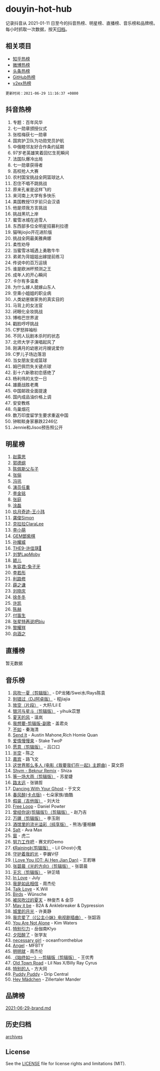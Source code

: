 # douyin-hot-hub

记录抖音从 2021-01-11 日至今的抖音热榜、明星榜、直播榜、音乐榜和品牌榜。每小时抓取一次数据，按天[归档](archives)。

## 相关项目

- [知乎热榜](https://github.com/lonnyzhang423/zhihu-hot-hub)
- [微博热榜](https://github.com/lonnyzhang423/weibo-hot-hub)
- [头条热榜](https://github.com/lonnyzhang423/toutiao-hot-hub)
- [GitHub热榜](https://github.com/lonnyzhang423/github-hot-hub)
- [v2ex热榜](https://github.com/lonnyzhang423/v2ex-hot-hub)


`更新时间：2021-06-29 11:16:37 +0800`

## 抖音热榜

1. 专题：百年风华
1. 七一勋章颁授仪式
1. 张桂梅获七一勋章
1. 国宾护卫队为功勋党员护航
1. 中俄睦邻友好合作条约延期
1. 97岁老英雄笑着回忆生死瞬间
1. 法国队爆冷出局
1. 七一勋章获得者
1. 高校抢人大赛
1. 农村国宝挑战全网篮球达人
1. 忍住不唱不跳挑战
1. 原来孔雀是这样飞的
1. 来河南上大学有多快乐
1. 美国教授13岁前只会汉语
1. 他是烦我方言挑战
1. 挑战黑坑上岸
1. 蜜雪冰城在逃雪人
1. 东西部多位全明星招募利拉德
1. 猫咪jiojio开花进阶版
1. 挑战全网最美雅典娜
1. 柔性劝导
1. 当蜜雪冰城遇上勇敢牛牛
1. 弟弟为背姐姐出嫁提前练习
1. 传说中的百万运镜
1. 谁是欧洲杯预测之王
1. 成年人的开心瞬间
1. 卡尔有多温柔
1. 为什么嫁人就嫁山东人
1. 空乘小姐姐的职业病
1. 人类幼崽做家务的真实目的
1. 马背上的女法官
1. 闭眼化全妆挑战
1. 博格巴世界波
1. 戳脸哼哼挑战
1. C罗怒摔袖标
1. 不同人玩剧本杀时的状态
1. 北师大学子演唱起风了
1. 刚满月的幼崽对月嫂说爱你
1. C罗儿子场边落泪
1. 当女朋友变成篮球
1. 姆巴佩罚失关键点球
1. 彭十六新歌初恋感绝了
1. 杨利伟的太空一日
1. 雄鹿战胜老鹰
1. 中国邮政全面提速
1. 国内成品油价格上调
1. 安安教练
1. 鸟巢烟花
1. 数万印度留学生要求重返中国
1. 钟睒睒身家暴跌2246亿
1. Jennie和Jisoo预告照公开

## 明星榜

1. [赵露思](https://www.iesdouyin.com/share/user/58606884048?sec_uid=MS4wLjABAAAAISMJwLxAdIyVnQkkPT9Rv1PRzBraeitmytvKlmZWhmE)
1. [郭德纲](https://www.iesdouyin.com/share/user/3289372925368591?sec_uid=MS4wLjABAAAATetfXRp3BV1aTlDcWneyqdF8R9D9W0aWZ6rjmeW1zK_lIZEw4j7gNOHXH7djZ_mW)
1. [陈佩斯父与子](https://www.iesdouyin.com/share/user/97117915687?sec_uid=MS4wLjABAAAAhsi-e3XXzqPPcOzEClkEna2LOeKP8aENLueuQHDlC_M)
1. [张俪](https://www.iesdouyin.com/share/user/62741533697?sec_uid=MS4wLjABAAAAsXkb2OBQIasuTtHOavgoUpSUNRkjiVFC4jDbIMml81w)
1. [冯巩](https://www.iesdouyin.com/share/user/1991933892508967?sec_uid=MS4wLjABAAAAh6tcornHHqhS6WdOvMvMJEsuMOgUjRpggx3BIBW6BFVVnSS2Gi3fahxR_Kkp1VY-)
1. [演员任重](https://www.iesdouyin.com/share/user/3667619482173512?sec_uid=MS4wLjABAAAA_6kg_IZ33zjS0GpQLp4DMWkmVB5KjmiysKmJQsUQsqA1udEAnqOVdrayGHQo9Rks)
1. [李金铭](https://www.iesdouyin.com/share/user/2897954945654360?sec_uid=MS4wLjABAAAA_1OiHbgncZo7y3QNgqspLoWfOAkIAZlDjvycKoUNkARfEh1Cxdw_Yfd6mE8kSFZB)
1. [张庭](https://www.iesdouyin.com/share/user/98282802298?sec_uid=MS4wLjABAAAAmvx03_4dmvU4IouLcpVqVvabF3rgKym0WjOjLoVqPos)
1. [涂磊](https://www.iesdouyin.com/share/user/58078054954?sec_uid=MS4wLjABAAAAyj9GWtEMNtvyynBb2MaVe_nWeq0fkomuURHCHelaSAA)
1. [玖月奇迹-王小玮](https://www.iesdouyin.com/share/user/95009001696?sec_uid=MS4wLjABAAAAErKUMUTSp8EPTXFCksbb8ghfZSKoPdbE57bskkc8BRQ)
1. [龚俊Simon](https://www.iesdouyin.com/share/user/86200478082?sec_uid=MS4wLjABAAAALrg3u74IgjC03_4MBSO00O03QkLHA0UjM5ejXvXDDm0)
1. [克拉拉ClaraLee](https://www.iesdouyin.com/share/user/62910551816?sec_uid=MS4wLjABAAAAAJdO1lVACAkRdL-wx0U3FpCPg9K7M5sgv--kz_UXPZo)
1. [李小萌](https://www.iesdouyin.com/share/user/79808605025?sec_uid=MS4wLjABAAAAa3pDmhrA7xgUsXvqxxChNK79zu06-p6kFCYJqbjM54o)
1. [GEM鄧紫棋](https://www.iesdouyin.com/share/user/85089670734?sec_uid=MS4wLjABAAAAh7MdVA-UbMYLeO3_zhA_Z-Mrkh8cDwBCU_qQqucnrFE)
1. [孙耀威](https://www.iesdouyin.com/share/user/94517847754?sec_uid=MS4wLjABAAAAzFwssMnR_vWRnQp8fDzOm3iXLpW3OuD2Hm13DotkCi0)
1. [THE9-许佳琪🦊](https://www.iesdouyin.com/share/user/57825100366?sec_uid=MS4wLjABAAAA1fIqydNQ0E4M5bpMFNBQHmivJyXJTWfaJ6Z7YKvOabg)
1. [刘梦LapMoby](https://www.iesdouyin.com/share/user/73034611499?sec_uid=MS4wLjABAAAA4SzYAQ0SApCbJqgJVR_k7hnFzxj1nqimQKMw2GDivic)
1. [颖儿](https://www.iesdouyin.com/share/user/97100925290?sec_uid=MS4wLjABAAAAvAOS7ZCVibkNnbMQeKbWi_0baKs_kZFXryg0EOBpHCU)
1. [朱容君-兔子牙](https://www.iesdouyin.com/share/user/97682711563?sec_uid=MS4wLjABAAAAIJrPdreQJViuB5hb0K6slORPBCK6GqdatAKPVDeSwdI)
1. [李若彤](https://www.iesdouyin.com/share/user/3232189957815115?sec_uid=MS4wLjABAAAAvYFMjRhT_7pHVfgrEKSj4zAk6_UbPXdPjjJ51rlGQa7EklxqaZkMbUXxo3fApgDD)
1. [利路修](https://www.iesdouyin.com/share/user/2576873821585006?sec_uid=MS4wLjABAAAA9IJrXchEz8Xapb7oxdgxQiLA1ZUf1u9jvZ3jet7tG1nqfqs7kuetAK11WLPM5JJ1)
1. [薛之谦](https://www.iesdouyin.com/share/user/96392803790?sec_uid=MS4wLjABAAAAV9gNIy6uaO24sU0-g3Uz_kxHqIRYQrKqDXtLSBtsm5E)
1. [刘晓庆](https://www.iesdouyin.com/share/user/78988690390?sec_uid=MS4wLjABAAAAl99brtSIGtDi9KJsPnVCxNUcoZrb1iFBeXV-UQ0mOwo)
1. [徐冬冬](https://www.iesdouyin.com/share/user/62643163398?sec_uid=MS4wLjABAAAAL7etEMYqPnShAe7v-FHo4NLDhtGJnkdcaDuRmvuxy2M)
1. [许凯](https://www.iesdouyin.com/share/user/74885334220?sec_uid=MS4wLjABAAAA1lmOnZRQ70GGdNlv9GfnuPVGSBvTVXeW0HDskx7HhGU)
1. [陈赫](https://www.iesdouyin.com/share/user/84990209480?sec_uid=MS4wLjABAAAAAEtO1dCIZvj4VWbLU4Xce7DgVgsKNMNu88eNR2c2LtY)
1. [付笛生](https://www.iesdouyin.com/share/user/99023647402?sec_uid=MS4wLjABAAAADAwXpLOnyU_mRZe42q9AppqeRI6Fs5X768ElguyZMBg)
1. [张星特再说吧biu](https://www.iesdouyin.com/share/user/84732353019?sec_uid=MS4wLjABAAAAstfytTuOhGO0BHYc-gtqEPMcqBM867FLlExMmc-2I-M)
1. [黎耀祥](https://www.iesdouyin.com/share/user/4362502937254755?sec_uid=MS4wLjABAAAAxoIoW4LB_8OPtanFln2fGhiO9JAP5WOfu5cyDP0-Ez99yUtW4mf-UavtCeGs3PDF)
1. [向涵之](https://www.iesdouyin.com/share/user/55285615146?sec_uid=MS4wLjABAAAAZROkYUDCsAKMZup6_6c5n_Rx9X2JGlDk-FsOc7bEr7I)

## 直播榜

暂无数据

## 音乐榜

1. [风吹一夏（剪辑版）](https://sf6-cdn-tos.douyinstatic.com/obj/tos-cn-ve-2774/64b5a4609eb843c29c974d39d4d5d058) - DP龙猪/Swei水/Rays陈袁
1. [别错过（DJ阿卓版）]() - 程jiajia
1. [放空（片段）]() - 大籽/Lil E
1. [银河与星斗（剪辑版）](https://sf3-cdn-tos.douyinstatic.com/obj/tos-cn-ve-2774/cd29a9dd83664524b056312707bcfe34) - yihuik苡慧
1. [夏天的风]() - 温岚
1. [我想要-剪辑版-副歌](https://sf6-cdn-tos.douyinstatic.com/obj/tos-cn-ve-2774/772022b7edb5434481d738927676afdb) - 盖君炎
1. [不如]() - 秦海清
1. [Send It](https://sf6-cdn-tos.douyinstatic.com/obj/tos-cn-ve-2774/45bdbf78005146529d550a75a4788eba) - Austin Mahone,Rich Homie Quan
1. [爱情慢慢来](https://sf3-cdn-tos.douyinstatic.com/obj/tos-cn-ve-2774/28c7f5aba8f24e70a45e8db8c3fce8a2) - Stake TwoP
1. [愿意（剪辑版）](https://sf3-cdn-tos.douyinstatic.com/obj/tos-cn-ve-2774/290fb827080a420b8bbad98e3f537495) - 吕口口
1. [半空]() - 陈之
1. [嘉宾](https://sf3-cdn-tos.douyinstatic.com/obj/tos-cn-ve-2774/dbca83ff9925425f8692a03c7f7dec0d) - 路飞文
1. [这世界那么多人 (电影《我要我们在一起》主题曲)]() - 莫文蔚
1. [Shym - Beknur Remix](https://sf3-cdn-tos.douyinstatic.com/obj/tos-cn-ve-2774/1542139e170b40e39d0b8e7bb56cabfd) - Shiza
1. [等一场大雨（剪辑版）](https://sf3-cdn-tos.douyinstatic.com/obj/tos-cn-ve-2774/f4673a81db09438f96544a655cb62183) - 苏星婕
1. [路太远]() - 张镐哲
1. [Dancing With Your Ghost]() - 于文文
1. [春风醉(卡点版)]() - 七朵家族/曲酷
1. [假装（吉他版）](https://sf6-cdn-tos.douyinstatic.com/obj/tos-cn-ve-2774/3e1d4774b8e64977aaec60c991369e0d) - 刘大壮
1. [Free Loop](https://sf6-cdn-tos.douyinstatic.com/obj/tos-cn-ve-2774/6bf7cbdca7a54b26983694a314531bd4) - Daniel Powter
1. [曾经你说(剪辑版1）（剪辑版）](https://sf6-cdn-tos.douyinstatic.com/obj/tos-cn-ve-2774/009731e932704ed28ba74617e292f8c0) - 赵乃吉
1. [万疆（剪辑版）](https://sf6-cdn-tos.douyinstatic.com/obj/tos-cn-ve-2774/59f5b22062174b639df7640423f84460) - 李玉刚
1. [酒馆里的流光溢彩（纯享版）](https://sf3-cdn-tos.douyinstatic.com/obj/tos-cn-ve-2774/c318b3a31d9944a5a4f72668c031f9e2) - 熊浩/董相麟
1. [Salt](https://sf6-cdn-tos.douyinstatic.com/obj/tos-cn-ve-2774/3ab4a895057e4e35a7ef4d710ce6ac2c) - Ava Max
1. [窗](https://sf6-cdn-tos.douyinstatic.com/obj/tos-cn-ve-2774/269c983db11f449ca8ec78006d207f24) - 虎二
1. [努力工作吧]() - 赛文的Demo
1. [《Raining》（剪辑版）](https://sf3-cdn-tos.douyinstatic.com/obj/tos-cn-ve-2774/7be2735a9c5c42219f8e738c78fcadb3) - Lil Ghost小鬼
1. [守护着我的光](https://sf6-cdn-tos.douyinstatic.com/obj/tos-cn-ve-2774/9df800f62ae04a7191b9ab23ff6e329b) - 李巍V仔
1. [I Love You (OT: Ai Hen Jian Dan)]() - 王若琳
1. [张碧晨《光的方向》（剪辑版）](https://sf3-cdn-tos.douyinstatic.com/obj/tos-cn-ve-2774/80fe956e74914f2db2b6ef2647448a22) - 张碧晨
1. [无忘（剪辑版）](https://sf6-cdn-tos.douyinstatic.com/obj/tos-cn-ve-2774/cf65dcfea03a44c9b1eea096c62f4c46) - 钟芷晴
1. [In Love](https://sf3-cdn-tos.douyinstatic.com/obj/tos-cn-ve-2774/8721d241fc0249dcb232d5b1dbd30a1c) - July
1. [我是如此相信]() - 周杰伦
1. [Talk Love](https://sf6-cdn-tos.douyinstatic.com/obj/tos-cn-ve-2774/09e1f868384f4173ad9a21c61875d9c1) - K.Will
1. [Birds](https://sf6-cdn-tos.douyinstatic.com/obj/tos-cn-ve-2774/6f99776d01054ab7a18572e8bf767438) - Wünsche
1. [被风吹过的夏天]() - 林俊杰 & 金莎
1. [May it be](https://sf3-cdn-tos.douyinstatic.com/obj/tos-cn-ve-2774/cec739fc35a64849b5293b97bc59b736) - B2A & Anklebreaker & Dypression
1. [城里的月光](https://sf6-cdn-tos.douyinstatic.com/obj/tos-cn-ve-2774/90f216b35e4f4257bdd18e3d9c0b13eb) - 许美静
1. [我恋爱了（《公主小妹》电视剧插曲）]() - 张韶涵
1. [You Are Not Alone](https://sf3-cdn-tos.douyinstatic.com/obj/tos-cn-ve-2774/c6421cadd6fe4a13a6c89886315b6f6d) - Kim Waters
1. [特别引力]() - 岳伽南K!yo
1. [夕阳醉了](https://sf6-cdn-tos.douyinstatic.com/obj/tos-cn-ve-2774/3c6b41244111437f9362892a57c0561e) - 张学友
1. [necessary girl](https://sf6-cdn-tos.douyinstatic.com/obj/tos-cn-ve-2774/240c3dbe9abe4971a82e882a69140cc8) - oceanfromtheblue
1. [Angel](https://sf6-cdn-tos.douyinstatic.com/obj/tos-cn-ve-2774/bda079ec512749f5b741bd538e0101fa) - MFBTY
1. [明明就]() - 周杰伦
1. [《始终如一》--剪辑版（剪辑版）](https://sf3-cdn-tos.douyinstatic.com/obj/tos-cn-ve-2774/0811166758944c53a5c682ebd0f4e27d) - 王优秀
1. [Old Town Road](https://sf6-cdn-tos.douyinstatic.com/obj/tos-cn-ve-2774/571d360d21b14fef8a8f267dd6e237ff) - Lil Nas X/Billy Ray Cyrus 
1. [特别的人]() - 方大同
1. [Puddy Puddy](https://sf6-cdn-tos.douyinstatic.com/obj/tos-cn-ve-2774/06a2621d769045189864d76cf06030b6) - Drip Central
1. [Hey Mädchen]() - Zillertaler Mander

## 品牌榜

[2021-06-29-brand.md](archives/2021-06-29-brand.md)

## 历史归档

[archives](archives)

## License

See the [LICENSE](LICENSE) file for license rights and limitations (MIT).
